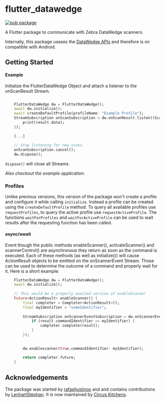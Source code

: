 # flutter_datawedge

[![pub package](https://img.shields.io/pub/v/flutter_datawedge.svg)](https://pub.dev/packages/flutter_datawedge)

A Flutter package to communicate with Zebra DataWedge scanners.

Internally, this package useses the [DataWedge APIs](https://techdocs.zebra.com/datawedge/latest/guide/api/overview/) and therefore is on compatible with Android.

## Getting Started

#### Example

Initialize the FlutterDataWedge Object and attach a listener to the onScanResult Stream.

``` dart

    FlutterDataWedge dw = FlutterDataWedge();
    await dw.initialize();
    await createDefaultProfile(profileName: "Example Profile");
    StreamSubscription onScanSubscription = dw.onScanResult.listen((ScanResult result) {
        print(result.data);
    });
    
    [...]
    
    // Stop listening for new scans.
    onScanSubscription.cancel();
    dw.dispose();
```

`dispose()` will close all Streams.

*Also checkout the example application.*

### Profiles 
Unlike previous versions, this version of the package won't create a profile and configure it while calling `initialize`.
Instead a profile can be created using the `createDefaultProfile` method.
To query all available profiles use `requestProfiles`, to query the active profile use `requestActiveProfile`.
The functions `waitForProfiles` and `waitForActiveProfile` can be used to wait results after the requesting function has been called.

#### async/await

Event though the public methods enableScanner(), activateScanner() and scannerControl() are
asynchronous they return as soon as the command is executed.
Each of these methods (as well as initialize()) will cause ActionResult objects to be emitted on the
onScannerEvent Stream.
Those can be used to determine the outcome of a command and properly wait for it.
Here is a short example:

``` dart
    FlutterDataWedge dw = FlutterDataWedge();
    await dw.initialize();
    
    // This would be a properly awaited version of enableScanner
    Future<ActionResult> enableScanner() {
        final completer = Completer<ActionResult>();
        final myIdentifier = "someIdentifier";
        
        StreamSubscription onScannerEventSubscription = dw.onScannerEvent.listen((ActionResult result) {
            if (result.commandIdentifier == myIdentifier) {
                completer.complete(result);
            }
        });
        
        
        dw.enablescanner(true,commandIdentifier: myIdentifier);
        
        return completer.future;
    }

```

## Acknowledgements

The package was started by [rafaeljustinox](https://github.com/rafaeljustinox) and and contains
contributions by [LenhartStephan](https://github.com/LenhartStephan).
It is now maintained by [Circus Kitchens](https://github.com/circus-kitchens).

